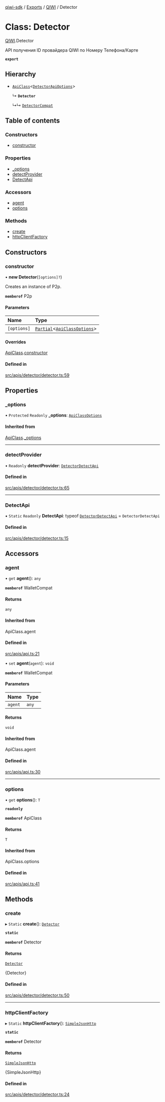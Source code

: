 [qiwi-sdk](../README.md) / [Exports](../modules.md) / [QIWI](../modules/QIWI.md) / Detector

# Class: Detector

[QIWI](../modules/QIWI.md).Detector

API получения ID провайдера QIWI по Номеру Телефона/Карте

**`export`**

## Hierarchy

- [`ApiClass`](internal_.ApiClass.md)<[`DetectorApiOptions`](../modules/QIWI.md#detectorapioptions)\>

  ↳ **`Detector`**

  ↳↳ [`DetectorCompat`](QIWI.DetectorCompat.md)

## Table of contents

### Constructors

- [constructor](QIWI.Detector.md#constructor)

### Properties

- [\_options](QIWI.Detector.md#_options)
- [detectProvider](QIWI.Detector.md#detectprovider)
- [DetectApi](QIWI.Detector.md#detectapi)

### Accessors

- [agent](QIWI.Detector.md#agent)
- [options](QIWI.Detector.md#options)

### Methods

- [create](QIWI.Detector.md#create)
- [httpClientFactory](QIWI.Detector.md#httpclientfactory)

## Constructors

### constructor

• **new Detector**(`[options]?`)

Creates an instance of P2p.

**`memberof`** P2p

#### Parameters

| Name | Type |
| :------ | :------ |
| `[options]` | [`Partial`](../modules/internal_.md#partial)<[`ApiClassOptions`](../interfaces/internal_.ApiClassOptions.md)\> |

#### Overrides

[ApiClass](internal_.ApiClass.md).[constructor](internal_.ApiClass.md#constructor)

#### Defined in

[src/apis/detector/detector.ts:59](https://github.com/AlexXanderGrib/node-qiwi-sdk/blob/52e2fc4/src/apis/detector/detector.ts#L59)

## Properties

### \_options

• `Protected` `Readonly` **\_options**: [`ApiClassOptions`](../interfaces/internal_.ApiClassOptions.md)

#### Inherited from

[ApiClass](internal_.ApiClass.md).[_options](internal_.ApiClass.md#_options)

___

### detectProvider

• `Readonly` **detectProvider**: [`DetectorDetectApi`](internal_.DetectorDetectApi.md)

#### Defined in

[src/apis/detector/detector.ts:65](https://github.com/AlexXanderGrib/node-qiwi-sdk/blob/52e2fc4/src/apis/detector/detector.ts#L65)

___

### DetectApi

▪ `Static` `Readonly` **DetectApi**: typeof [`DetectorDetectApi`](internal_.DetectorDetectApi.md) = `DetectorDetectApi`

#### Defined in

[src/apis/detector/detector.ts:15](https://github.com/AlexXanderGrib/node-qiwi-sdk/blob/52e2fc4/src/apis/detector/detector.ts#L15)

## Accessors

### agent

• `get` **agent**(): `any`

**`memberof`** WalletCompat

#### Returns

`any`

#### Inherited from

ApiClass.agent

#### Defined in

[src/apis/api.ts:21](https://github.com/AlexXanderGrib/node-qiwi-sdk/blob/52e2fc4/src/apis/api.ts#L21)

• `set` **agent**(`agent`): `void`

**`memberof`** WalletCompat

#### Parameters

| Name | Type |
| :------ | :------ |
| `agent` | `any` |

#### Returns

`void`

#### Inherited from

ApiClass.agent

#### Defined in

[src/apis/api.ts:30](https://github.com/AlexXanderGrib/node-qiwi-sdk/blob/52e2fc4/src/apis/api.ts#L30)

___

### options

• `get` **options**(): `T`

**`readonly`**

**`memberof`** ApiClass

#### Returns

`T`

#### Inherited from

ApiClass.options

#### Defined in

[src/apis/api.ts:41](https://github.com/AlexXanderGrib/node-qiwi-sdk/blob/52e2fc4/src/apis/api.ts#L41)

## Methods

### create

▸ `Static` **create**(): [`Detector`](QIWI.Detector.md)

**`static`**

**`memberof`** Detector

#### Returns

[`Detector`](QIWI.Detector.md)

{Detector}

#### Defined in

[src/apis/detector/detector.ts:50](https://github.com/AlexXanderGrib/node-qiwi-sdk/blob/52e2fc4/src/apis/detector/detector.ts#L50)

___

### httpClientFactory

▸ `Static` **httpClientFactory**(): [`SimpleJsonHttp`](internal_.SimpleJsonHttp.md)

**`static`**

**`memberof`** Detector

#### Returns

[`SimpleJsonHttp`](internal_.SimpleJsonHttp.md)

{SimpleJsonHttp}

#### Defined in

[src/apis/detector/detector.ts:24](https://github.com/AlexXanderGrib/node-qiwi-sdk/blob/52e2fc4/src/apis/detector/detector.ts#L24)

